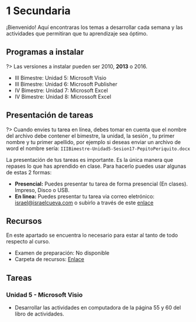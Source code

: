 # 1 Secundaria

¡Bienvenido! Aquí encontraras los temas a desarrollar cada semana y las actividades que permitiran que tu aprendizaje sea óptimo.

## Programas a instalar

?> Las versiones a instalar pueden ser 2010, **2013** o 2016.

- III Bimestre: Unidad 5: Microsoft Visio
- III Bimestre: Unidad 6: Microsoft Publisher
- IV Bimestre: Unidad 7: Microsoft Excel
- IV Bimestre: Unidad 8: Microssoft Excel

## Presentación de tareas

?> Cuando envies tu tarea en línea, debes tomar en cuenta que el nombre del archivo debe contener el bimestre, la unidad, la sesión , tu primer nombre y tu primer apellido, por ejemplo si deseas enviar un archivo de word el nombre sería: `IIIBimestre-Unidad5-Sesion17-PepitoPeriquito.docx`

La presentación de tus tareas es importante. Es la única manera que repases lo que has aprendido en clase. Para hacerlo puedes usar algunas de estas 2 formas:

- **Presencial:** Puedes presentar tu tarea de forma presencial (En clases). Impreso, Disco o USB.
- **En linea:** Puedes presentar tu tarea via correo eletrónico: israel@israelcueva.com o subirlo a través de este [enlace](https://www.dropbox.com/request/gpWXFbM4jodtBji2LIlb "Tareas")

## Recursos

En este apartado se encuentra lo necesario para estar al tanto de todo respecto al curso.

- Examen de preparación: No disponible
- Carpeta de recursos: [Enlace](https://1drv.ms/u/s!AqqTiyJZHGaLgcVQoVjeEvLlFg7XbA?e=DAyHw3 "Recursos")

## Tareas

### Unidad 5 - Microsoft Visio

- Desarrollar las actividades en computadora de la página 55 y 60 del libro de actividades.



